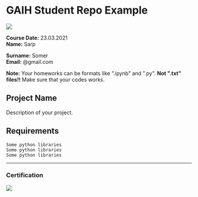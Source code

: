 # GAIH Student Repo Example
![](img/newlogo.png)

**Course Date:** 23.03.2021  
**Name:** Sarp 

**Surname:** Somer  
**Email:** @gmail.com  

**Note:** Your homeworks can be formats like ".ipynb" and ".py". **Not ".txt" files!!** Make sure that your codes works.  

## Project Name
Description of your project.

## Requirements
```
Some python libraries
Some python libraries
Some python libraries
```
---

### Certification
![](img/TopLearnerCertificate.png)

